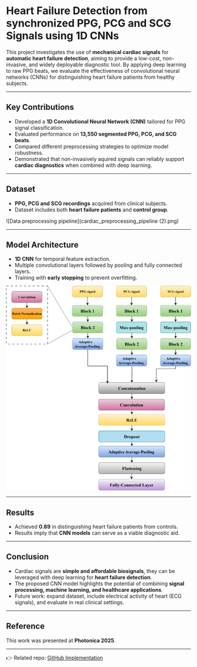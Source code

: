 # Heart Failure Detection from synchronized PPG, PCG and SCG Signals using 1D CNNs

This project investigates the use of **mechanical cardiac signals** for **automatic heart failure detection**, aiming to provide a low-cost, non-invasive, and widely deployable diagnostic tool. By applying deep learning to raw PPG beats, we evaluate the effectiveness of convolutional neural networks (CNNs) for distinguishing heart failure patients from healthy subjects.

---

## Key Contributions
- Developed a **1D Convolutional Neural Network (CNN)** tailored for PPG signal classification.  
- Evaluated performance on **13,550 segmented PPG, PCG, and SCG beats**.  
- Compared different preprocessing strategies to optimize model robustness.  
- Demonstrated that non-invasively aquired signals can reliably support **cardiac diagnostics** when combined with deep learning.

---

## Dataset
- **PPG, PCG and SCG recordings** acquired from clinical subjects. 
- Dataset includes both **heart failure patients** and **control group**.
  
![Data preprocessing pipeline](cardiac_preprocessing_pipeline (2).png)

---

## Model Architecture
- **1D CNN** for temporal feature extraction.  
- Multiple convolutional layers followed by pooling and fully connected layers.  
- Training with **early stopping** to prevent overfitting.

![Model architecture](MY-CNN.png)

---

## Results
- Achieved **0.89** in distinguishing heart failure patients from controls.  
- Results imply that **CNN models** can serve as a viable diagnostic aid.    
---

## Conclusion
- Cardiac signals are **simple and affordable biosignals**, they can be leveraged with deep learning for **heart failure detection**.  
- The proposed CNN model highlights the potential of combining **signal processing, machine learning, and healthcare applications**.  
- Future work: expand dataset, include electrical activity of heart (ECG signals), and evaluate in real clinical settings.

---

## Reference
This work was presented at **Photonica 2025**.

---

👉 Related repo: [GitHub Implementation](https://github.com/masatio/eeg_feature_extraction_using_deep_learning)
